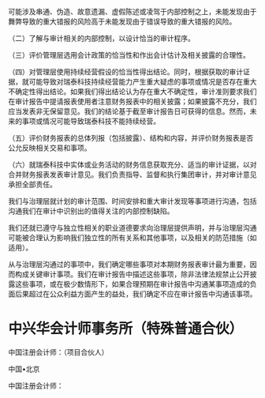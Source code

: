 可能涉及串通、伪造、故意遗漏、虚假陈述或凌驾于内部控制之上，未能发现由于舞弊导致的重大错报的风险高于未能发现由于错误导致的重大错报的风险。

（二）了解与审计相关的内部控制，以设计恰当的审计程序。

（三）评价管理层选用会计政策的恰当性和作出会计估计及相关披露的合理性。

（四）对管理层使用持续经营假设的恰当性得出结论。同时，根据获取的审计证据，就可能导致对瑞泰科技持续经营能力产生重大疑虑的事项或情况是否存在重大不确定性得出结论。如果我们得出结论认为存在重大不确定性，审计准则要求我们在审计报告中提请报表使用者注意财务报表中的相关披露；如果披露不充分，我们应当发表非无保留意见。我们的结论基于截至审计报告日可获得的信息。然而，未来的事项或情况可能导致瑞泰科技不能持续经营。

（五）评价财务报表的总体列报（包括披露）、结构和内容，并评价财务报表是否公允反映相关交易和事项。

（六）就瑞泰科技中实体或业务活动的财务信息获取充分、适当的审计证据，以对合并财务报表发表审计意见。我们负责指导、监督和执行集团审计，并对审计意见承担全部责任。

我们与治理层就计划的审计范围、时间安排和重大审计发现等事项进行沟通，包括沟通我们在审计中识别出的值得关注的内部控制缺陷。

我们还就已遵守与独立性相关的职业道德要求向治理层提供声明，并与治理层沟通可能被合理认为影响我们独立性的所有关系和其他事项，以及相关的防范措施（如适用）。

从与治理层沟通过的事项中，我们确定哪些事项对本期财务报表审计最为重要，因而构成关键审计事项。我们在审计报告中描述这些事项，除非法律法规禁止公开披露这些事项，或在极少数情形下，如果合理预期在审计报告中沟通某事项造成的负面后果超过在公众利益方面产生的益处，我们确定不应在审计报告中沟通该事项。

# 中兴华会计师事务所（特殊普通合伙）

中国注册会计师：（项目合伙人）

中国•北京

中国注册会计师：